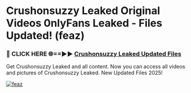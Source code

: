 # Crushonsuzzy Leaked Original Videos 0nlyFans Leaked - Files Updated! (feaz)

<h3>🔴 CLICK HERE 🌐==►► <a href="https://tinyurl.com/ehrbuxhb" rel="nofollow">Crushonsuzzy Leaked Updated Files</a></h3>

Get Crushonsuzzy Leaked and all content. Now you can access all videos and pictures of Crushonsuzzy Leaked. New Updated Files 2025!

[![feaz](https://i.imgur.com/lVYEuWS.gif)](https://tinyurl.com/ehrbuxhb)
